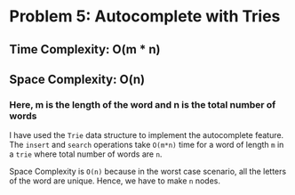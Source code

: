 # Problem 5: Autocomplete with Tries

## Time Complexity: O(m * n)
## Space Complexity: O(n)

### Here, m is the length of the word and n is the total number of words

I have used the `Trie` data structure to implement the autocomplete feature. The `insert` and `search` operations take `O(m*n)` time for a word of length `m` in a `trie` where total number of words are `n`.

Space Complexity is `O(n)` because in the worst case scenario, all the letters of the word are unique. Hence, we have to make `n` nodes.